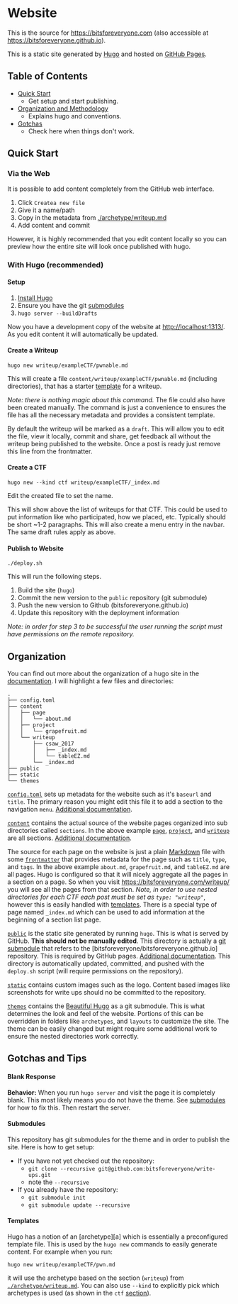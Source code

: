 # Website

This is the source for <https://bitsforeveryone.com> (also  accessible at <https://bitsforeveryone.github.io>).

This is a static site generated by [Hugo][h] and hosted on [GitHub Pages][g].

[g]:https://pages.github.com/
[h]:https://gohugo.io/

## Table of Contents
- [Quick Start](#quick-start)
  - Get setup and start publishing.
- [Organization and Methodology](#organization)
  - Explains hugo and conventions.
- [Gotchas](#gotchas)
  - Check here when things don't work.

## Quick Start

### Via the Web

It is possible to add content completely from the GitHub web interface.

1. Click `Createa new file`
2. Give it a name/path
3. Copy in the metadata from [./archetype/writeup.md][wa]
4. Add content and commit

However, it is highly recommended that you edit content locally so you can
preview how the entire site will look once published with hugo.

### With Hugo (recommended)

#### Setup
1. [Install Hugo](https://gohugo.io/getting-started/installing/#quick-install)
2. Ensure you have the git [submodules](#submodules)
3. `hugo server --buildDrafts`

Now you have a development copy of the website at <http://localhost:1313/>. As
you edit content it will automatically be updated.

#### Create a Writeup

```
hugo new writeup/exampleCTF/pwnable.md
```

This will create a file `content/writeup/exampleCTF/pwnable.md` (including
directories), that has a starter [template][tt] for a writeup.

*Note: there is nothing magic about this command.* The file could also have been
created manually. The command is just a convenience to ensures the file has all
the necessary metadata and provides a consistent template.

By default the writeup will be marked as a `draft`. This will allow you to edit
the file, view it locally, commit and share, get feedback all without the
writeup being published to the website. Once a post is ready just remove this
line from the frontmatter.

#### Create a CTF

```
hugo new --kind ctf writeup/exampleCTF/_index.md
```

Edit the created file to set the name.

This will show above the list of writeups for that CTF. This could be used to
put information like who participated, how we placed, etc. Typically should be
short ~1-2 paragraphs. This will also create a menu entry in the navbar. The
same draft rules apply as above.

#### Publish to Website

`./deploy.sh`

This will run the following steps.

1. Build the site (`hugo`)
2. Commit the new version to the `public` repository (git submodule)
3. Push the new version to Github (bitsforeveryone.github.io)
4. Update this repository with the deployment information

*Note: in order for step 3 to be successful the user running the script must have
permissions on the remote repository.*

## Organization

You can find out more about the organization of a hugo site in the
[documentation][dir]. I will highlight a few files and directories:

[dir]:https://gohugo.io/getting-started/directory-structure/

```
.
├── config.toml 
├── content
│   ├── page
│   │   └── about.md
│   ├── project
│   │   └── grapefruit.md
│   └── writeup
│       ├── csaw_2017
│       │   ├── _index.md
│       │   └── tableEZ.md
│       └── _index.md
├── public
├── static
└── themes
```

[`config.toml`](./config/toml) sets up metadata for the website such as it's
`baseurl` and `title`.  The primary reason you might edit this file it to add a
section to the navigation `menu`. [Additional documentation][conf].

[conf]:https://gohugo.io/getting-started/configuration/

[`content`](./content) contains the actual source of the website pages organized
into sub directories called `sections`. In the above example  [`page`][page],
[`project`][proj], and [`writeup`][w] are all sections. [Additional
documentation][cont].

[page]:./content/page
[proj]:./content/project
[w]:./content/writeup
[cont]:https://gohugo.io/getting-started/directory-structure/

The source for each page on the website is just a plain [Markdown][md] file with
some [`frontmatter`][front] that provides metadata for the page such as `title`,
`type`, and `tags`. In the above example `about.md`, `grapefruit.md`, and
`tableEZ.md` are all pages. Hugo is configured so that it will nicely aggregate
all the pages in a section on a page. So when you visit
<https://bitsforeveryone.com/writeup/> you will see all the pages from that
section. *Note, in order to use nested directories for each CTF each post must
be set as `type: "writeup"`*, however this is easily handled with
[templates][tt].  There is a special type of page named `_index.md` which can be
used to add information at the beginning of a section list page.


[md]:https://github.com/adam-p/markdown-here/wiki/Markdown-Cheatsheet
[front]:https://gohugo.io/content-management/front-matter#readout
[tt]:#templates

[`public`][pub] is the static site generated by running `hugo`. This is what is
served by GitHub.  **This should not be manually edited**. This directory is
actually a [git submodule][gsm] that refers to the [bitsforeveryone/bitsforeveryone.github.io] repository. This is required by GitHub pages. [Additional documentation][ghp]. This directory is automatically updated, committed, and pushed with the `deploy.sh` script (will require permissions on the repository).

[pub]:./public
[io]:https://github.com/bitsforeveryone/bitsforeveryone.github.io
[ghp]:https://gohugo.io/hosting-and-deployment/hosting-on-github/#host-github-user-or-organization-pages
[gsm]:https://git-scm.com/book/en/v2/Git-Tools-Submodules

[`static`](./static) contains custom images such as the logo.  Content based images
like screenshots for write ups  should no be committed to the repository.

[`themes`](./themes) contains the [Beautiful Hugo][bh] as a git submodule.  This
is what determines the look and feel of the website. Portions of this can be
overridden in folders like `archetypes`, and `layouts` to customize the site.
The theme can be easily changed but might require some additional work to
ensure the nested directories work correctly.

[bh]:https://github.com/halogenica/beautifulhugo

## Gotchas and Tips

#### Blank Response

**Behavior:** When you run `hugo server` and visit the page it is completely
blank. This most likely means you do not have the theme. See
[submodules](#submodules) for how to fix this. Then restart the server.

#### Submodules
This repository has git submodules for the theme and in order to publish the
site. Here is how to get setup:

- If you have not yet checked out the repository:
  - `git clone --recursive git@github.com:bitsforeveryone/write-ups.git`
  - note the `--recursive`
- If you already have the repository:
  - `git submodule init`
  - `git submodule update --recursive`

#### Templates

Hugo has a notion of an [archetype][a] which is essentially a preconfigured
template file. This is used by the `hugo new` commands to easily generate
content.  For example when you run:

```
hugo new writeup/exampleCTF/pwn.md
```
it will use the archetype based on the section (`writeup`) from
[`./archetype/writeup.md`][wa]. You can also use `--kind` to explicitly pick
which archetypes is used (as shown in the `ctf` [section](#create-a-ctf)).

[arch]:https://gohugo.io/content-management/archetypes/
[wa]:./archetype/writeup.md
